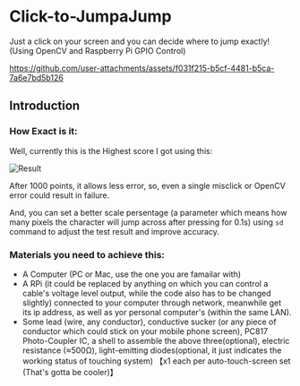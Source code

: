 # Click-to-JumpaJump

 Just a click on your screen and you can decide where to jump exactly! (Using OpenCV and Raspberry Pi GPIO Control)

https://github.com/user-attachments/assets/f031f215-b5cf-4481-b5ca-7a6e7bd5b126

## Introduction

### How Exact is it:

Well, currently this is the Highest score I got using this:

![Result](https://github.com/user-attachments/assets/6b898581-5b20-4682-94c4-0988765dbf7f)

After 1000 points, it allows less error, so, even a single misclick or OpenCV error could result in failure.

And, you can set a better scale persentage (a parameter which means how many pixels the character will jump across after pressing for 0.1s) using ```sd``` command to adjust the test result and improve accuracy.

### Materials you need to achieve this:

 - A Computer (PC or Mac, use the one you are famailar with)
 - A RPi (it could be replaced by anything on which you can control a cable's voltage level output, while the code also has to be changed slightly) connected to your computer through network, meanwhile get its ip address, as well as yor personal computer's (within the same LAN).
 - Some lead (wire, any conductor), conductive sucker (or any piece of conductor which could stick on your mobile phone screen), PC817 Photo-Coupler IC, a shell to assemble the above three(optional), electric resistance (≈500Ω), light-emitting diodes(optional, it just indicates the working status of touching system) 【x1 each per auto-touch-screen set (That's gotta be cooler)】

